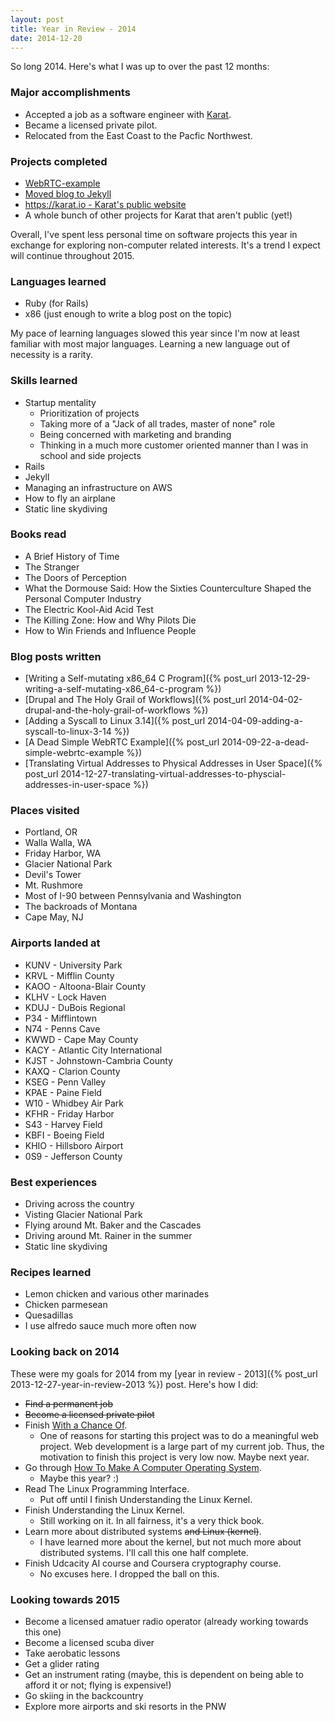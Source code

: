 ```yaml
---
layout: post
title: Year in Review - 2014
date: 2014-12-20
---
```


So long 2014. Here's what I was up to over the past 12 months:

### Major accomplishments

* Accepted a job as a software engineer with [Karat](https://karat.io).
* Became a licensed private pilot.
* Relocated from the East Coast to the Pacfic Northwest.

### Projects completed

* [WebRTC-example](https://github.com/shanet/WebRTC-Example)
* [Moved blog to Jekyll](https://github.com/shanet/shanet.github.io)
* [https://karat.io - Karat's public website](https://github.com/CoTrain/karat-public)
* A whole bunch of other projects for Karat that aren't public (yet!)

Overall, I've spent less personal time on software projects this year in exchange for exploring non-computer related interests. It's a trend I expect will continue throughout 2015.

### Languages learned

* Ruby (for Rails)
* x86 (just enough to write a blog post on the topic)

My pace of learning languages slowed this year since I'm now at least familiar with most major languages. Learning a new language out of necessity is a rarity.

<!--more-->

### Skills learned

* Startup mentality
  * Prioritization of projects
  * Taking more of a "Jack of all trades, master of none" role
  * Being concerned with marketing and branding
  * Thinking in a much more customer oriented manner than I was in school and side projects
* Rails
* Jekyll
* Managing an infrastructure on AWS
* How to fly an airplane
* Static line skydiving

### Books read

* A Brief History of Time
* The Stranger
* The Doors of Perception
* What the Dormouse Said: How the Sixties Counterculture Shaped the Personal Computer Industry
* The Electric Kool-Aid Acid Test
* The Killing Zone: How and Why Pilots Die
* How to Win Friends and Influence People

### Blog posts written

* [Writing a Self-mutating x86_64 C Program]({% post_url 2013-12-29-writing-a-self-mutating-x86_64-c-program %})
* [Drupal and The Holy Grail of Workflows]({% post_url 2014-04-02-drupal-and-the-holy-grail-of-workflows %})
* [Adding a Syscall to Linux 3.14]({% post_url 2014-04-09-adding-a-syscall-to-linux-3-14 %})
* [A Dead Simple WebRTC Example]({% post_url 2014-09-22-a-dead-simple-webrtc-example %})
* [Translating Virtual Addresses to Physical Addresses in User Space]({% post_url 2014-12-27-translating-virtual-addresses-to-physcial-addresses-in-user-space %})

### Places visited

* Portland, OR
* Walla Walla, WA
* Friday Harbor, WA
* Glacier National Park
* Devil's Tower
* Mt. Rushmore
* Most of I-90 between Pennsylvania and Washington
* The backroads of Montana
* Cape May, NJ

### Airports landed at

* KUNV - University Park
* KRVL - Mifflin County
* KAOO - Altoona-Blair County
* KLHV - Lock Haven
* KDUJ - DuBois Regional
* P34 - Mifflintown
* N74 - Penns Cave
* KWWD - Cape May County
* KACY - Atlantic City International
* KJST - Johnstown-Cambria County
* KAXQ - Clarion County
* KSEG - Penn Valley
* KPAE - Paine Field
* W10 - Whidbey Air Park
* KFHR - Friday Harbor
* S43 - Harvey Field
* KBFI - Boeing Field
* KHIO - Hillsboro Airport
* 0S9 - Jefferson County

### Best experiences

* Driving across the country
* Visting Glacier National Park
* Flying around Mt. Baker and the Cascades
* Driving around Mt. Rainer in the summer
* Static line skydiving

### Recipes learned

* Lemon chicken and various other marinades
* Chicken parmesean
* Quesadillas
* I use alfredo sauce much more often now

### Looking back on 2014

These were my goals for 2014 from my [year in review - 2013]({% post_url 2013-12-27-year-in-review-2013 %}) post. Here's how I did:

* <s>Find a permanent job</s>
* <s>Become a licensed private pilot</s>
* Finish <a href="https://github.com/shanet/WithAChanceOf">With a Chance Of</a>.
  * One of reasons for starting this project was to do a meaningful web project. Web development is a large part of my current job. Thus, the motivation to finish this project is very low now. Maybe next year.
* Go through <a href="https://github.com/SamyPesse/How-to-Make-a-Computer-Operating-System">How To Make A Computer Operating System</a>.
  * Maybe this year? :)
* Read The Linux Programming Interface.
  * Put off until I finish Understanding the Linux Kernel.
* Finish Understanding the Linux Kernel.
  * Still working on it. In all fairness, it's a very thick book.
* Learn more about distributed systems <s>and Linux (kernel)</s>.
  * I have learned more about the kernel, but not much more about distributed systems. I'll call this one half complete.
* Finish Udcacity AI course and Coursera cryptography course.
  * No excuses here. I dropped the ball on this.

### Looking towards 2015

* Become a licensed amatuer radio operator (already working towards this one)
* Become a licensed scuba diver
* Take aerobatic lessons
* Get a glider rating
* Get an instrument rating (maybe, this is dependent on being able to afford it or not; flying is expensive!)
* Go skiing in the backcountry
* Explore more airports and ski resorts in the PNW
